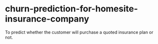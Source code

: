 # churn-prediction-for-homesite-insurance-company
To predict whether the customer will purchase a quoted insurance plan or not.
